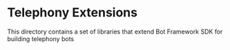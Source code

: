 # Telephony Extensions

This directory contains a set of libraries that extend Bot Framework SDK for building telephony bots
